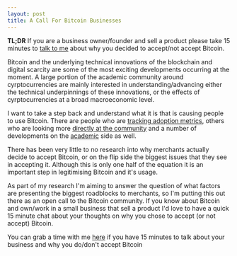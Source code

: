 ```yaml
---
layout: post
title: A Call For Bitcoin Businesses
---
```


**TL;DR** If you are a business owner/founder and sell a product please take 15 minutes to [talk to me](alexmanusu.youcanbook.me) about why you decided to accept/not accept Bitcoin.

Bitcoin and the underlying technical innovations of the blockchain and digital scarcity are some of the most exciting developments occurring at the moment. A large portion of the academic community around cyrptocurrencies are mainly interested in understanding/advancing either the technical underpinnings of these innovations, or the effects of cyrptocurrencies at a broad macroeconomic level. 

I want to take a step back and understand what it is that is causing people to use Bitcoin. There are people who are [tracking adoption metrics](http://www.bitcoinpulse.com/), others who are looking more [directly at the community](http://simulacrum.cc/2013/03/04/the-demographics-of-bitcoin-part-1-updated/) and a number of developments on the [academic](http://mercatus.org/sites/default/files/Luther_CryptocurrenciesNetworkEffects_v1.pdf) side as well. 

There has been very little to no research into why merchants actually decide to accept Bitcoin, or on the flip side the biggest issues that they see in accepting it. Although this is only one half of the equation it is an important step in legitimising Bitcoin and it's usage.

As part of my research I'm aiming to answer the question of what factors are presenting the biggest roadblocks to merchants, so I'm putting this out there as an open call to the Bitcoin community. If you know about Bitcoin and own/work in a small business that sell a product I'd love to have a quick 15 minute chat about your thoughts on why you chose to accept (or not accept) Bitcoin. 

You can grab a time with me [here](alexmanusu.youcanbook.me) if you have 15 minutes to talk about your business and why you do/don't accept Bitcoin